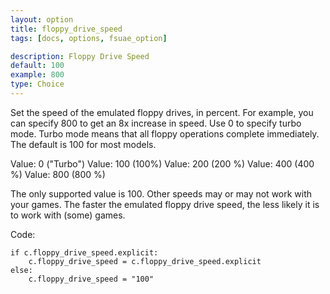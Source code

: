 ```yaml
---
layout: option
title: floppy_drive_speed
tags: [docs, options, fsuae_option]

description: Floppy Drive Speed
default: 100
example: 800
type: Choice
---
```


Set the speed of the emulated floppy drives, in percent. For example, you can
specify 800 to get an 8x increase in speed. Use 0 to specify turbo mode.
Turbo mode means that all floppy operations complete immediately. The default
is 100 for most models.

Value: 0 ("Turbo")
Value: 100 (100%)
Value: 200 (200 %)
Value: 400 (400 %)
Value: 800 (800 %)

The only supported value is 100. Other speeds may or may not work with your
games. The faster the emulated floppy drive speed, the less likely it is to
work with (some) games.

Code:

    if c.floppy_drive_speed.explicit:
        c.floppy_drive_speed = c.floppy_drive_speed.explicit
    else:
        c.floppy_drive_speed = "100"
